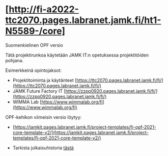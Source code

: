 # [http://fi-a2022-ttc2070.pages.labranet.jamk.fi/ht1-N5589-/core]

Suomenkielinen OPF versio

Tätä projektirunkoa käytetään JAMK IT:n opetuksessa projektitöiden pohjana. 


Esimerkkeinä opintojaksot:

* Projektitoiminta ja käytänteet [https://ttc2070.pages.labranet.jamk.fi/fi/](https://ttc2070.pages.labranet.jamk.fi/fi/)
* JAMK Future Factory IT [https://zzpp0920.pages.labranet.jamk.fi/fi/](https://zzpp0920.pages.labranet.jamk.fi/fi/)
* WIMMA Lab [https://www.wimmalab.org/fi](https://www.wimmalab.org/fi)

OPF-kehikon viimeisin versio löytyy:

* [https://jamkit.pages.labranet.jamk.fi/project-templates/fi-opf-2021-core-template-v2/](https://jamkit.pages.labranet.jamk.fi/project-templates/fi-opf-2021-core-template-v2/)

* Tarkista julkaisuhistoria [tästä](release-note.md)

